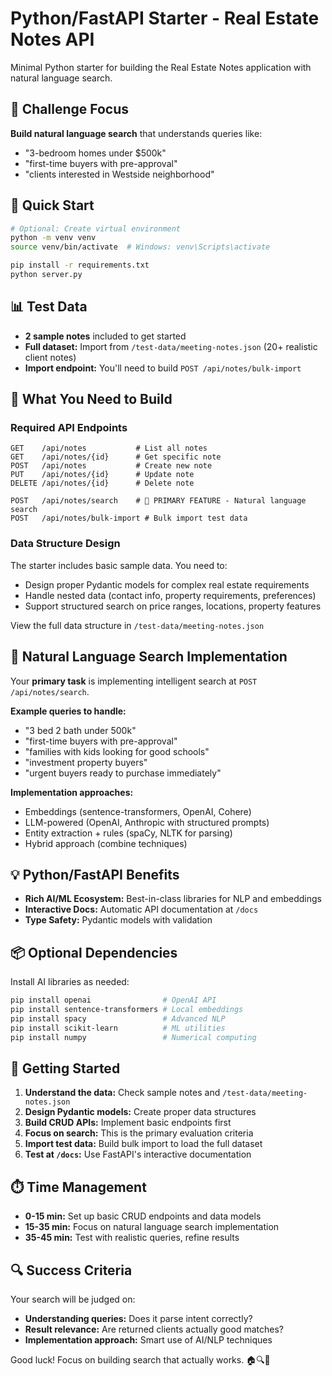 # Python/FastAPI Starter - Real Estate Notes API

Minimal Python starter for building the Real Estate Notes application with natural language search.

## 🎯 Challenge Focus

**Build natural language search** that understands queries like:
- "3-bedroom homes under $500k"
- "first-time buyers with pre-approval" 
- "clients interested in Westside neighborhood"

## 🚀 Quick Start

```bash
# Optional: Create virtual environment
python -m venv venv
source venv/bin/activate  # Windows: venv\Scripts\activate

pip install -r requirements.txt
python server.py
```

## 📊 Test Data

- **2 sample notes** included to get started
- **Full dataset:** Import from `/test-data/meeting-notes.json` (20+ realistic client notes)
- **Import endpoint:** You'll need to build `POST /api/notes/bulk-import`

## 🔧 What You Need to Build

### Required API Endpoints
```
GET    /api/notes           # List all notes
GET    /api/notes/{id}      # Get specific note
POST   /api/notes           # Create new note
PUT    /api/notes/{id}      # Update note
DELETE /api/notes/{id}      # Delete note

POST   /api/notes/search    # 🎯 PRIMARY FEATURE - Natural language search
POST   /api/notes/bulk-import # Bulk import test data
```

### Data Structure Design
The starter includes basic sample data. You need to:
- Design proper Pydantic models for complex real estate requirements
- Handle nested data (contact info, property requirements, preferences)
- Support structured search on price ranges, locations, property features

View the full data structure in `/test-data/meeting-notes.json`

## 🧠 Natural Language Search Implementation

Your **primary task** is implementing intelligent search at `POST /api/notes/search`.

**Example queries to handle:**
- "3 bed 2 bath under 500k"
- "first-time buyers with pre-approval"
- "families with kids looking for good schools"
- "investment property buyers"
- "urgent buyers ready to purchase immediately"

**Implementation approaches:**
- Embeddings (sentence-transformers, OpenAI, Cohere)
- LLM-powered (OpenAI, Anthropic with structured prompts)
- Entity extraction + rules (spaCy, NLTK for parsing)
- Hybrid approach (combine techniques)

## 💡 Python/FastAPI Benefits

- **Rich AI/ML Ecosystem:** Best-in-class libraries for NLP and embeddings
- **Interactive Docs:** Automatic API documentation at `/docs`
- **Type Safety:** Pydantic models with validation

## 📦 Optional Dependencies

Install AI libraries as needed:
```bash
pip install openai                # OpenAI API
pip install sentence-transformers # Local embeddings
pip install spacy                 # Advanced NLP
pip install scikit-learn          # ML utilities
pip install numpy                 # Numerical computing
```

## 📝 Getting Started

1. **Understand the data:** Check sample notes and `/test-data/meeting-notes.json`
2. **Design Pydantic models:** Create proper data structures
3. **Build CRUD APIs:** Implement basic endpoints first
4. **Focus on search:** This is the primary evaluation criteria
5. **Import test data:** Build bulk import to load the full dataset
6. **Test at `/docs`:** Use FastAPI's interactive documentation

## ⏱️ Time Management

- **0-15 min:** Set up basic CRUD endpoints and data models
- **15-35 min:** Focus on natural language search implementation
- **35-45 min:** Test with realistic queries, refine results

## 🔍 Success Criteria

Your search will be judged on:
- **Understanding queries:** Does it parse intent correctly?
- **Result relevance:** Are returned clients actually good matches?
- **Implementation approach:** Smart use of AI/NLP techniques

Good luck! Focus on building search that actually works. 🏠🔍🐍